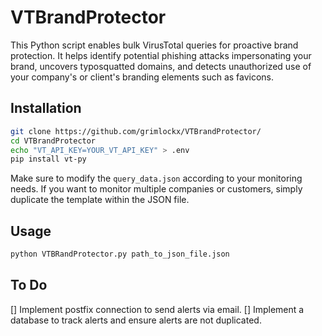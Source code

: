 # VTBrandProtector
This Python script enables bulk VirusTotal queries for proactive brand protection. It helps identify potential phishing attacks impersonating your brand, uncovers typosquatted domains, and detects unauthorized use of your company's or client's branding elements such as favicons.

## Installation

```bash
git clone https://github.com/grimlockx/VTBrandProtector/
cd VTBrandProtector
echo "VT_API_KEY=YOUR_VT_API_KEY" > .env
pip install vt-py
```

Make sure to modify the `query_data.json` according to your monitoring needs. If you want to monitor multiple companies or customers, simply duplicate the template within the JSON file.

## Usage
```bash
python VTBRandProtector.py path_to_json_file.json
```

## To Do
[] Implement postfix connection to send alerts via email.
[] Implement a database to track alerts and ensure alerts are not duplicated.
